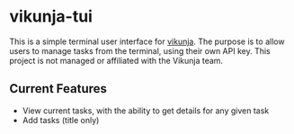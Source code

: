 # vikunja-tui

This is a simple terminal user interface for [vikunja](https://vikunja.io). The purpose is to allow users to manage tasks from the terminal, using their own API key. This project is not managed or affiliated with the Vikunja team.

## Current Features

- View current tasks, with the ability to get details for any given task
- Add tasks (title only)






